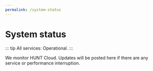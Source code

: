 ```yaml
---
permalink: /system-status
---
```


# System status

::: tip  All services:
Operational.
:::

We monitor HUNT Cloud. Updates will be posted here if there are any service or performance interruption.

